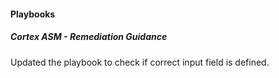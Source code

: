 #### Playbooks

##### Cortex ASM - Remediation Guidance

Updated the playbook to check if correct input field is defined.